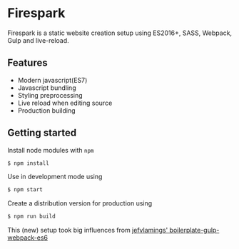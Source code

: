 # Firespark
Firespark is a static website creation setup using ES2016+, SASS, Webpack, Gulp and live-reload.

## Features
- Modern javascript(ES7)
- Javascript bundling
- Styling preprocessing
- Live reload when editing source
- Production building

## Getting started
Install node modules with `npm`
```sh
$ npm install
```

Use in development mode using
```sh
$ npm start
```

Create a distribution version for production using
```sh
$ npm run build
```

This (new) setup took big influences from [jefvlamings' boilerplate-gulp-webpack-es6](https://github.com/jefvlamings/boilerplate-gulp-webpack-es6)